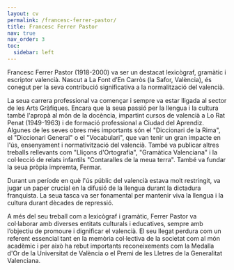 ```yaml
---
layout: cv
permalink: /francesc-ferrer-pastor/
title: Francesc Ferrer Pastor
nav: true
nav_order: 3
toc:
  sidebar: left
---
```


<p>Francesc Ferrer Pastor (1918-2000) va ser un destacat lexicògraf, gramàtic i escriptor valencià. Nascut a La Font d’En Carròs (la Safor, València), és conegut per la seva contribució significativa a la normalització del valencià.</p>
<p>La seua carrera professional va començar i sempre va estar lligada al sector de les Arts Gràfiques. Encara que la seua passió per la llengua i la cultura també l'apropà al món de la docència, impartint cursos de valencià a Lo Rat Penat (1949-1963) i de formació professional a Ciudad del Aprendiz. Algunes de les seves obres més importants són el "Diccionari de la Rima", el "Diccionari General" o el "Vocabulari", que van tenir un gran impacte en l'ús, ensenyament i normativització del valencià. També va publicar altres treballs rellevants com "Lliçons d'Ortografia", "Gramàtica Valenciana" i la col·lecció de relats infantils "Contaralles de la meua terra". També va fundar la seua pròpia impremta, Fermar.</p>
<p>Durant un període en què l'ús públic del valencià estava molt restringit, va jugar un paper crucial en la difusió de la llengua durant la dictadura franquista. La seua tasca va ser fonamental per mantenir viva la llengua i la cultura durant dècades de repressió.</p>
<p>A més del seu treball com a lexicògraf i gramàtic, Ferrer Pastor va col·laborar amb diverses entitats culturals i educatives, sempre amb l’objectiu de promoure i dignificar el valencià. El seu llegat perdura com un referent essencial tant en la memòria col·lectiva de la societat com al món acadèmic i per això ha rebut importants reconeixements com la Medalla d'Or de la Universitat de València o el Premi de les Lletres de la Generalitat Valenciana.</p>
